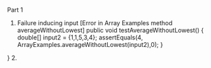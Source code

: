 Part 1
1. Failure inducing input
   [Error in Array Examples method averageWithoutLowest]
    public void testAverageWithoutLowest() {
    double[] input2 = {1,1,5,3,4};
    assertEquals(4, ArrayExamples.averageWithoutLowest(input2),0);
  }

}
2.
